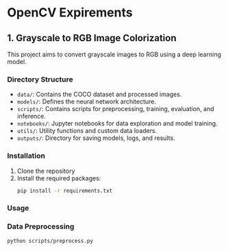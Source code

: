 # OpenCV Expirements

## 1. Grayscale to RGB Image Colorization

This project aims to convert grayscale images to RGB using a deep learning model.

### Directory Structure

- `data/`: Contains the COCO dataset and processed images.
- `models/`: Defines the neural network architecture.
- `scripts/`: Contains scripts for preprocessing, training, evaluation, and inference.
- `notebooks/`: Jupyter notebooks for data exploration and model training.
- `utils/`: Utility functions and custom data loaders.
- `outputs/`: Directory for saving models, logs, and results.

### Installation

1. Clone the repository
2. Install the required packages:
    ```sh
    pip install -r requirements.txt
    ```

### Usage

### Data Preprocessing

```sh
python scripts/preprocess.py
